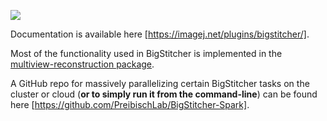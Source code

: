 [![](https://github.com/PreibischLab/BigStitcher/actions/workflows/build-main.yml/badge.svg)](https://github.com/PreibischLab/BigStitcher/actions/workflows/build-main.yml)

Documentation is available here [https://imagej.net/plugins/bigstitcher/].

Most of the functionality used in BigStitcher is implemented in the [multiview-reconstruction package](https://github.com/PreibischLab/multiview-reconstruction).

A GitHub repo for massively parallelizing certain BigStitcher tasks on the cluster or cloud (**or to simply run it from the command-line**) can be found here [https://github.com/PreibischLab/BigStitcher-Spark].
